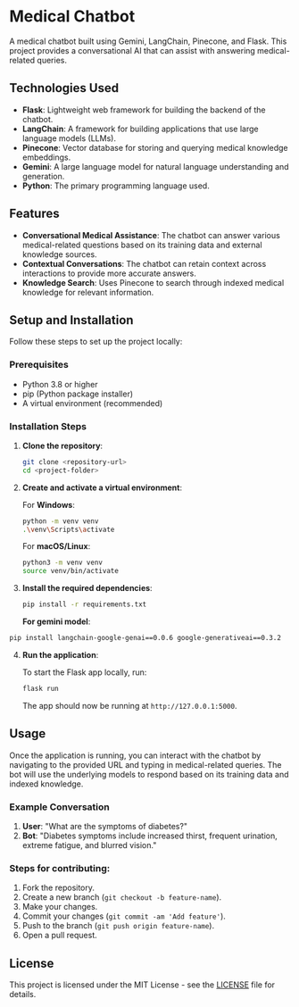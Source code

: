 # Medical Chatbot

A medical chatbot built using Gemini, LangChain, Pinecone, and Flask. This project provides a conversational AI that can assist with answering medical-related queries.

## Technologies Used

- **Flask**: Lightweight web framework for building the backend of the chatbot.
- **LangChain**: A framework for building applications that use large language models (LLMs).
- **Pinecone**: Vector database for storing and querying medical knowledge embeddings.
- **Gemini**: A large language model for natural language understanding and generation.
- **Python**: The primary programming language used.

## Features

- **Conversational Medical Assistance**: The chatbot can answer various medical-related questions based on its training data and external knowledge sources.
- **Contextual Conversations**: The chatbot can retain context across interactions to provide more accurate answers.
- **Knowledge Search**: Uses Pinecone to search through indexed medical knowledge for relevant information.

## Setup and Installation

Follow these steps to set up the project locally:

### Prerequisites

- Python 3.8 or higher
- pip (Python package installer)
- A virtual environment (recommended)

### Installation Steps

1. **Clone the repository**:

   ```bash
   git clone <repository-url>
   cd <project-folder>
   ```

2. **Create and activate a virtual environment**:

   For **Windows**:

   ```bash
   python -m venv venv
   .\venv\Scripts\activate
   ```

   For **macOS/Linux**:

   ```bash
   python3 -m venv venv
   source venv/bin/activate
   ```

3. **Install the required dependencies**:

   ```bash
   pip install -r requirements.txt
   ```

   **For gemini model**:

```bash
pip install langchain-google-genai==0.0.6 google-generativeai==0.3.2
```

4. **Run the application**:

   To start the Flask app locally, run:

   ```bash
   flask run
   ```

   The app should now be running at `http://127.0.0.1:5000`.

## Usage

Once the application is running, you can interact with the chatbot by navigating to the provided URL and typing in medical-related queries. The bot will use the underlying models to respond based on its training data and indexed knowledge.

### Example Conversation

1. **User**: "What are the symptoms of diabetes?"
2. **Bot**: "Diabetes symptoms include increased thirst, frequent urination, extreme fatigue, and blurred vision."

### Steps for contributing:

1. Fork the repository.
2. Create a new branch (`git checkout -b feature-name`).
3. Make your changes.
4. Commit your changes (`git commit -am 'Add feature'`).
5. Push to the branch (`git push origin feature-name`).
6. Open a pull request.

## License

This project is licensed under the MIT License - see the [LICENSE](LICENSE) file for details.
